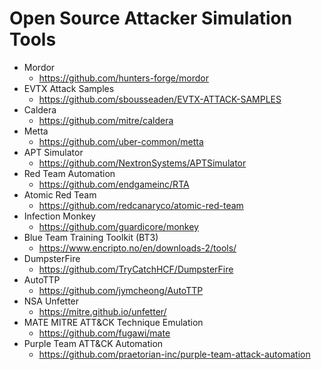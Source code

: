 # Open Source Attacker Simulation Tools

- Mordor
  - https://github.com/hunters-forge/mordor
- EVTX Attack Samples
  - https://github.com/sbousseaden/EVTX-ATTACK-SAMPLES
- Caldera
  - https://github.com/mitre/caldera
- Metta
  - https://github.com/uber-common/metta
- APT Simulator
  - https://github.com/NextronSystems/APTSimulator
- Red Team Automation
  - https://github.com/endgameinc/RTA
- Atomic Red Team
  - https://github.com/redcanaryco/atomic-red-team
- Infection Monkey
  - https://github.com/guardicore/monkey
- Blue Team Training Toolkit (BT3)
  - https://www.encripto.no/en/downloads-2/tools/
- DumpsterFire
  - https://github.com/TryCatchHCF/DumpsterFire
- AutoTTP
  - https://github.com/jymcheong/AutoTTP
- NSA Unfetter
  - https://mitre.github.io/unfetter/
- MATE MITRE ATT&CK Technique Emulation
  - https://github.com/fugawi/mate
- Purple Team ATT&CK Automation
  - https://github.com/praetorian-inc/purple-team-attack-automation
